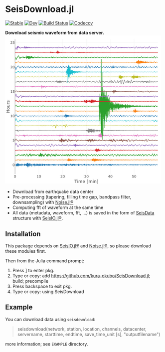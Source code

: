 # SeisDownload.jl

[![Stable](https://img.shields.io/badge/docs-stable-blue.svg)](https://kura-okubo.github.io/SeisDownload.jl/stable)
[![Dev](https://img.shields.io/badge/docs-dev-blue.svg)](https://kura-okubo.github.io/SeisDownload.jl/dev)
[![Build Status](https://travis-ci.com/kura-okubo/SeisDownload.jl.svg?branch=master)](https://travis-ci.com/kura-okubo/SeisDownload.jl)
[![Codecov](https://codecov.io/gh/kura-okubo/SeisDownload.jl/branch/master/graph/badge.svg)](https://codecov.io/gh/kura-okubo/SeisDownload.jl)

**Download seismic waveform from data server.**
<img src="./icon.jpg" alt="logo" width="500"/>

- Download from earthquake data center
- Pre-processing (tapering, filling time gap, bandpass filter, downsampling) with [Noise.jl®](https://github.com/tclements/Noise.jl)
- Computing fft of waveform at the same time
- All data (metadata, waveform, fft, ...) is saved in the form of [SeisData](https://seisio.readthedocs.io/en/latest/src/working_with_data.html) structure with [SeisIO.jl®](https://github.com/jpjones76/SeisIO.jl).

## Installation

This package depends on [SeisIO.jl®](https://github.com/jpjones76/SeisIO.jl) and [Noise.jl®](https://github.com/tclements/Noise.jl), so please download these modules first.

Then from the Julia command prompt:

1. Press ] to enter pkg.
2. Type or copy: add https://github.com/kura-okubo/SeisDownload.jl; build; precompile
3. Press backspace to exit pkg.
4. Type or copy: using SeisDownload

## Example
You can download data using `seisdownload`:
>seisdownload(network, station, location, channels, datacenter, servername, starttime, endtime, save\_time\_unit [s], "outputfilename")

more information; see `EXAMPLE` directory.
